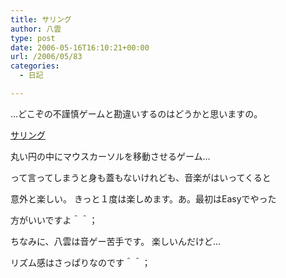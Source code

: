 ```yaml
---
title: サリング
author: 八雲
type: post
date: 2006-05-16T16:10:21+00:00
url: /2006/05/83
categories:
  - 日記

---
```

…どこぞの不謹慎ゲームと勘違いするのはどうかと思いますの。

[サリング][1]
  
丸い円の中にマウスカーソルを移動させるゲーム…
  
って言ってしまうと身も蓋もないけれども、音楽がはいってくると
  
意外と楽しい。 きっと１度は楽しめます。あ。最初はEasyでやった
  
方がいいですよ＾＾；

ちなみに、八雲は音ゲー苦手です。 楽しいんだけど…
  
リズム感はさっぱりなのです＾＾；

 [1]: http://game.coden.ntt.com/contest/work/29/29.html
